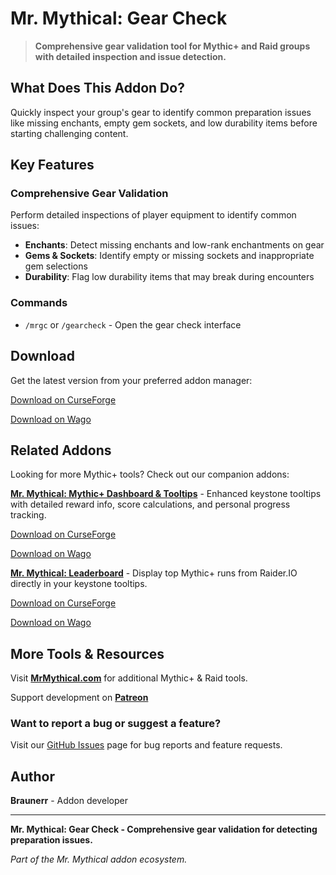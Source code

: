 # Mr. Mythical: Gear Check

> **Comprehensive gear validation tool for Mythic+ and Raid groups with detailed inspection and issue detection.**

## What Does This Addon Do?

Quickly inspect your group's gear to identify common preparation issues like missing enchants, empty gem sockets, and low durability items before starting challenging content.

## Key Features

### **Comprehensive Gear Validation**
Perform detailed inspections of player equipment to identify common issues:
- **Enchants**: Detect missing enchants and low-rank enchantments on gear
- **Gems & Sockets**: Identify empty or missing sockets and inappropriate gem selections
- **Durability**: Flag low durability items that may break during encounters

### **Commands**
- `/mrgc` or `/gearcheck` - Open the gear check interface

## Download

Get the latest version from your preferred addon manager:

[Download on CurseForge](https://www.curseforge.com/wow/addons/mr-mythical-gear-check)

[Download on Wago](https://addons.wago.io/addons/mrmythicalgearcheck) 

## Related Addons

Looking for more Mythic+ tools? Check out our companion addons:

**[Mr. Mythical: Mythic+ Dashboard & Tooltips](https://github.com/Mr-Mythical/MrMythicalAddon)** - Enhanced keystone tooltips with detailed reward info, score calculations, and personal progress tracking.

[Download on CurseForge](https://www.curseforge.com/wow/addons/mr-mythical)

[Download on Wago](https://addons.wago.io/addons/mrmythical)

**[Mr. Mythical: Leaderboard](https://github.com/Mr-Mythical/MrMythicalLeaderboard)** - Display top Mythic+ runs from Raider.IO directly in your keystone tooltips.

[Download on CurseForge](https://www.curseforge.com/wow/addons/mr-mythical-leaderboard)

[Download on Wago](https://addons.wago.io/addons/mrmythicalleaderboard)

## More Tools & Resources

Visit **[MrMythical.com](https://mrmythical.com)** for additional Mythic+ & Raid tools.

Support development on **[Patreon](https://www.patreon.com/c/mrmythical)** 

### **Want to report a bug or suggest a feature?**
Visit our [GitHub Issues](https://github.com/Mr-Mythical/MrMythicalGearCheck/issues) page for bug reports and feature requests.

## Author

**Braunerr** - Addon developer

---

**Mr. Mythical: Gear Check - Comprehensive gear validation for detecting preparation issues.**

*Part of the Mr. Mythical addon ecosystem.*